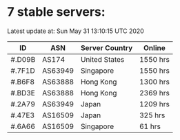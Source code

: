 # 7 stable servers:

Latest update at: Sun May 31 13:10:15 UTC 2020

| ID | ASN | Server Country | Online |
| -- | --- | -------------- | ------ |
| #.D09B | AS174 | United States | 1550 hrs |
| #.7F1D | AS63949 | Singapore | 1550 hrs |
| #.B6F8 | AS63888 | Hong Kong | 1300 hrs |
| #.BD3E | AS63888 | Hong Kong | 2369 hrs |
| #.2A79 | AS63949 | Japan | 1209 hrs |
| #.47E3 | AS16509 | Japan | 325 hrs |
| #.6A66 | AS16509 | Singapore | 61 hrs |

